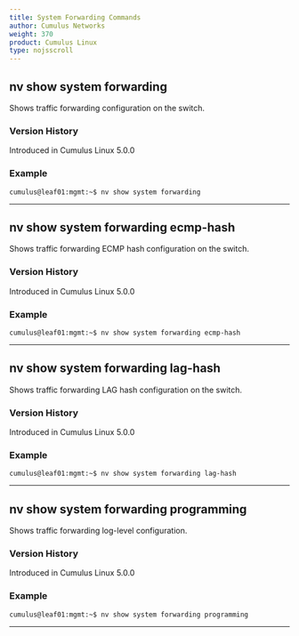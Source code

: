 ```yaml
---
title: System Forwarding Commands
author: Cumulus Networks
weight: 370
product: Cumulus Linux
type: nojsscroll
---
```

## nv show system forwarding

Shows traffic forwarding configuration on the switch.

### Version History

Introduced in Cumulus Linux 5.0.0

### Example

```
cumulus@leaf01:mgmt:~$ nv show system forwarding
```

- - -

## nv show system forwarding ecmp-hash

Shows traffic forwarding ECMP hash configuration on the switch.

### Version History

Introduced in Cumulus Linux 5.0.0

### Example

```
cumulus@leaf01:mgmt:~$ nv show system forwarding ecmp-hash
```

- - -

## nv show system forwarding lag-hash

Shows traffic forwarding LAG hash configuration on the switch.

### Version History

Introduced in Cumulus Linux 5.0.0

### Example

```
cumulus@leaf01:mgmt:~$ nv show system forwarding lag-hash
```

- - -

## nv show system forwarding programming

Shows traffic forwarding log-level configuration.

### Version History

Introduced in Cumulus Linux 5.0.0

### Example

```
cumulus@leaf01:mgmt:~$ nv show system forwarding programming
```

- - -
